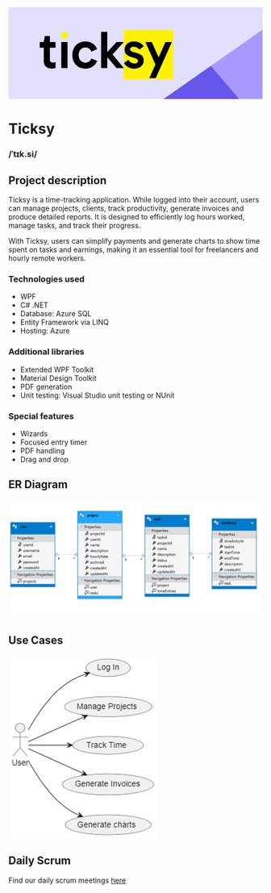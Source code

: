 ![ticksy banner](images/banner.png)

# Ticksy 
### /ˈtɪk.si/

## Project description

Ticksy is a time-tracking application. While logged into their account, users can manage projects, clients, track productivity, generate invoices and produce detailed reports. It is designed to efficiently log hours worked, manage tasks, and track their progress.

With Ticksy, users can simplify payments and generate charts to show time spent on tasks and earnings, making it an essential tool for freelancers and hourly remote workers.

### Technologies used

-   WPF
-   C# .NET
-   Database: Azure SQL
-   Entity Framework via LINQ
-   Hosting: Azure

### Additional libraries

-   Extended WPF Toolkit
-   Material Design Toolkit
-   PDF generation
-   Unit testing: Visual Studio unit testing or NUnit

### Special features

-   Wizards
-   Focused entry timer
-   PDF handling
-   Drag and drop

## ER Diagram

![ER diagram](images/er-diagram.png)

## Use Cases

![Use cases](images/use-cases.png)

## Daily Scrum

Find our daily scrum meetings [here](docs/DailyScrum.md)
